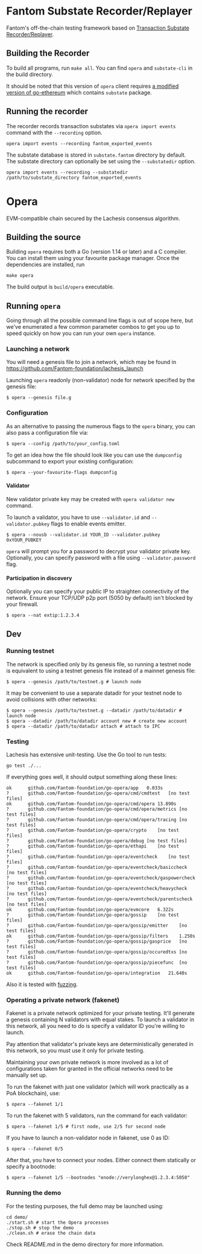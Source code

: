 # Fantom Substate Recorder/Replayer

Fantom's off-the-chain testing framework based on [Transaction Substate Recorder/Replayer](https://github.com/verovm/record-replay).

## Building the Recorder
To build all programs, run ``` make all ```.   You can find ```opera``` and ```substate-cli``` in the build directory.

It should be noted that this version of ```opera``` client requires  [a modified version of go-ethereum](https://github.com/b-scholz/go-ethereum/tree/rr1.10.8-ftm-rc4-vm) which contains ```substate``` package. 

## Running the recorder
The recorder records transaction substates via ```opera import events``` command with the ```--recording``` option.

```shell
opera import events --recording fantom_exported_events
```

The substate database is stored in ```substate.fantom``` directory by default. The substate directory can optionally be set using the ```--substatedir``` option.

```
opera import events --recording --substatedir /path/to/substate_directory fantom_exported_events
```

# Opera 

EVM-compatible chain secured by the Lachesis consensus algorithm.

## Building the source

Building `opera` requires both a Go (version 1.14 or later) and a C compiler. You can install
them using your favourite package manager. Once the dependencies are installed, run

```shell
make opera
```
The build output is ```build/opera``` executable.

## Running `opera`

Going through all the possible command line flags is out of scope here,
but we've enumerated a few common parameter combos to get you up to speed quickly
on how you can run your own `opera` instance.

### Launching a network

You will need a genesis file to join a network, which may be found in https://github.com/Fantom-foundation/lachesis_launch

Launching `opera` readonly (non-validator) node for network specified by the genesis file:

```shell
$ opera --genesis file.g
```

### Configuration

As an alternative to passing the numerous flags to the `opera` binary, you can also pass a
configuration file via:

```shell
$ opera --config /path/to/your_config.toml
```

To get an idea how the file should look like you can use the `dumpconfig` subcommand to
export your existing configuration:

```shell
$ opera --your-favourite-flags dumpconfig
```

#### Validator

New validator private key may be created with `opera validator new` command.

To launch a validator, you have to use `--validator.id` and `--validator.pubkey` flags to enable events emitter.

```shell
$ opera --nousb --validator.id YOUR_ID --validator.pubkey 0xYOUR_PUBKEY
```

`opera` will prompt you for a password to decrypt your validator private key. Optionally, you can
specify password with a file using `--validator.password` flag.

#### Participation in discovery

Optionally you can specify your public IP to straighten connectivity of the network.
Ensure your TCP/UDP p2p port (5050 by default) isn't blocked by your firewall.

```shell
$ opera --nat extip:1.2.3.4
```

## Dev

### Running testnet

The network is specified only by its genesis file, so running a testnet node is equivalent to
using a testnet genesis file instead of a mainnet genesis file:
```shell
$ opera --genesis /path/to/testnet.g # launch node
```

It may be convenient to use a separate datadir for your testnet node to avoid collisions with other networks:
```shell
$ opera --genesis /path/to/testnet.g --datadir /path/to/datadir # launch node
$ opera --datadir /path/to/datadir account new # create new account
$ opera --datadir /path/to/datadir attach # attach to IPC
```

### Testing

Lachesis has extensive unit-testing. Use the Go tool to run tests:
```shell
go test ./...
```

If everything goes well, it should output something along these lines:
```
ok  	github.com/Fantom-foundation/go-opera/app	0.033s
?   	github.com/Fantom-foundation/go-opera/cmd/cmdtest	[no test files]
ok  	github.com/Fantom-foundation/go-opera/cmd/opera	13.890s
?   	github.com/Fantom-foundation/go-opera/cmd/opera/metrics	[no test files]
?   	github.com/Fantom-foundation/go-opera/cmd/opera/tracing	[no test files]
?   	github.com/Fantom-foundation/go-opera/crypto	[no test files]
?   	github.com/Fantom-foundation/go-opera/debug	[no test files]
?   	github.com/Fantom-foundation/go-opera/ethapi	[no test files]
?   	github.com/Fantom-foundation/go-opera/eventcheck	[no test files]
?   	github.com/Fantom-foundation/go-opera/eventcheck/basiccheck	[no test files]
?   	github.com/Fantom-foundation/go-opera/eventcheck/gaspowercheck	[no test files]
?   	github.com/Fantom-foundation/go-opera/eventcheck/heavycheck	[no test files]
?   	github.com/Fantom-foundation/go-opera/eventcheck/parentscheck	[no test files]
ok  	github.com/Fantom-foundation/go-opera/evmcore	6.322s
?   	github.com/Fantom-foundation/go-opera/gossip	[no test files]
?   	github.com/Fantom-foundation/go-opera/gossip/emitter	[no test files]
ok  	github.com/Fantom-foundation/go-opera/gossip/filters	1.250s
?   	github.com/Fantom-foundation/go-opera/gossip/gasprice	[no test files]
?   	github.com/Fantom-foundation/go-opera/gossip/occuredtxs	[no test files]
?   	github.com/Fantom-foundation/go-opera/gossip/piecefunc	[no test files]
ok  	github.com/Fantom-foundation/go-opera/integration	21.640s
```

Also it is tested with [fuzzing](./FUZZING.md).


### Operating a private network (fakenet)

Fakenet is a private network optimized for your private testing.
It'll generate a genesis containing N validators with equal stakes.
To launch a validator in this network, all you need to do is specify a validator ID you're willing to launch.

Pay attention that validator's private keys are deterministically generated in this network, so you must use it only for private testing.

Maintaining your own private network is more involved as a lot of configurations taken for
granted in the official networks need to be manually set up.

To run the fakenet with just one validator (which will work practically as a PoA blockchain), use:
```shell
$ opera --fakenet 1/1
```

To run the fakenet with 5 validators, run the command for each validator:
```shell
$ opera --fakenet 1/5 # first node, use 2/5 for second node
```

If you have to launch a non-validator node in fakenet, use 0 as ID:
```shell
$ opera --fakenet 0/5
```

After that, you have to connect your nodes. Either connect them statically or specify a bootnode:
```shell
$ opera --fakenet 1/5 --bootnodes "enode://verylonghex@1.2.3.4:5050"
```

### Running the demo

For the testing purposes, the full demo may be launched using:
```shell
cd demo/
./start.sh # start the Opera processes
./stop.sh # stop the demo
./clean.sh # erase the chain data
```
Check README.md in the demo directory for more information.
